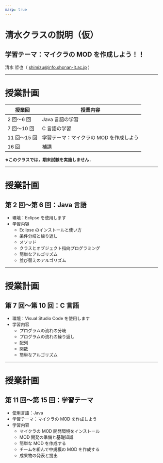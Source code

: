 ```yaml
---
marp: true
---
```


# 清水クラスの説明（仮）

## 学習テーマ：マイクラの MOD を作成しよう！！

清水 哲也（ shimizu@info.shonan-it.ac.jp )

---

# 授業計画

| 授業回       | 授業内容                                |
| ------------ | --------------------------------------- |
| 2 回〜6 回   | Java 言語の学習                         |
| 7 回〜10 回  | C 言語の学習                            |
| 11 回〜15 回 | 学習テーマ：マイクラの MOD を作成しよう |
| 16 回        | 補講                                    |

**※このクラスでは，期末試験を実施しません．**

---

# 授業計画

## 第 2 回〜第 6 回：Java 言語

- 環境：Eclipse を使用します
- 学習内容
  - Eclipse のインストールと使い方
  - 条件分岐と繰り返し
  - メソッド
  - クラスとオブジェクト指向プログラミング
  - 簡単なアルゴリズム
  - 並び替えのアルゴリズム

---

# 授業計画

## 第 7 回〜第 10 回：C 言語

- 環境：Visual Studio Code を使用します
- 学習内容
  - プログラムの流れの分岐
  - プログラムの流れの繰り返し
  - 配列
  - 関数
  - 簡単なアルゴリズム

---

# 授業計画

## 第 11 回〜第 15 回：学習テーマ

- 使用言語：Java
- 学習テーマ：マイクラの MOD を作成しよう
- 学習内容
  - マイクラの MOD 開発環境をインストール
  - MOD 開発の準備と基礎知識
  - 簡単な MOD を作成する
  - チームを組んで中規模の MOD を作成する
  - 成果物の発表と提出
